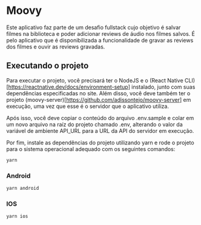 # Moovy

Este aplicativo faz parte de um desafio fullstack cujo objetivo é salvar filmes na biblioteca e poder adicionar reviews de áudio nos filmes salvos. É pelo aplicativo que é disponibilizada a funcionalidade de gravar as reviews dos filmes e ouvir as reviews gravadas.

## Executando o projeto

Para executar o projeto, você precisará ter o NodeJS e o (React Native CLI)[https://reactnative.dev/docs/environment-setup] instalado, junto com suas dependências especificadas no site. Além disso, você deve também ter o projeto (moovy-server)[https://github.com/adissontejo/moovy-server] em execução, uma vez que esse é o servidor que o aplicativo utiliza.

Após isso, você deve copiar o conteúdo do arquivo .env.sample e colar em um novo arquivo na raíz do projeto chamado .env, alterando o valor da variável de ambiente API_URL para a URL da API do servidor em execução.

Por fim, instale as dependências do projeto utilizando yarn e rode o projeto para o sistema operacional adequado com os seguintes comandos:

```sh
yarn
```

### Android

```sh
yarn android
```

### IOS

```sh
yarn ios
```
